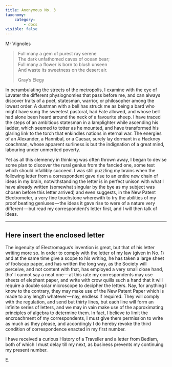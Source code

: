 ```yaml
---
title: Anonymous No. 3
taxonomy:
    category:
        - docs
visible: false
---
```


<div class="author">Mr Vignoles</div>

> Full many a gem of purest ray serene  
> The dark unfathomed caves of ocean bear;  
> Full many a flower is born to blush unseen  
> And waste its sweetness on the desert air.
> 
> Gray’s Elegy

In perambulating the streets of the metropolis, I examine with the eye of Lavater the different physiognomies that pass before me, and can always discover traits of a poet, statesman, warrior, or philosopher among the lowest order. A dustman with a bell has struck me as being a bard who might have sung the sweetest pastoral, had Fate allowed, and whose bell had alone been heard around the neck of a favourite sheep. I have traced the steps of an ambitious statesman in a lamplighter while ascending his ladder, which seemed to totter as he mounted, and have transformed his glaring link to the torch that enkindles nations in eternal war. The energies of an Alexander, a Hannibal, or a Caesar, surely lay dormant in a Hackney coachman, whose apparent surliness is but the indignation of a great mind, labouring under unmerited poverty.

Yet as all this clemency in thinking was often thrown away, I began to devise some plan to discover the rural genius from the fancied one, some test which should infallibly succeed. I was still puzzling my brains when the following letter from a correspondent gave rise to an entire new chain of ideas in my brain, notwithstanding the letter is in perfect unison with what I have already written (somewhat singular by the bye as my subject was chosen before this letter arrived) and even suggests, in the New Patent Electrometer, a very fine touchstone wherewith to try the abilities of my proof beating geniuses — the ideas it gave rise to were of a nature very different — but read my correspondent’s letter first, and I will then talk of ideas.

---
Here insert the enclosed letter
---

The ingenuity of Electromagus’s invention is great, but that of his letter writing more so. In order to comply with the letter of my law (given in No. 1) and at the same time give a scope to his writing, he has taken a large sheet of foolscap paper, and has written the long way, as the Society will perceive, and not content with that, has employed a very small close hand, tho’ I cannot say a neat one — at this rate my correspondents may use sheets of elephant paper, and write with crow quills such a hand that it will require a double solar microscope to decipher the letters. Nay, for anything I know to the contrary, they may make use of the New Patent Paper which is made to any length whatever — nay, endless if required. They will comply with the regulation, and send but thirty lines, but each line will form an infinite series of letters, and we may in vain make use of the approximating principles of algebra to determine them.  In fact, I believe to limit the encroachment of my correspondents, I must give them permission to write as much as they please, and accordingly I do hereby revoke the third condition of correspondence enacted in my first number.

I have received a curious History of a Traveller and a letter from Bedlam, both of which I must delay till my next, as business prevents my continuing my present number.  

E. 